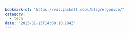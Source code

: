 ```yaml
---
bookmark-of: "https://val.packett.cool/blog/ergonice/"
category:
  - tech
date: "2023-01-13T14:08:10.284Z"
---
```

